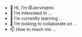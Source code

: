 - 👋 Hi, I’m @Jervinjeno
- 👀 I’m interested in ...
- 🌱 I’m currently learning ...
- 💞️ I’m looking to collaborate on ...
- 📫 How to reach me ...

<!---
Jervinjeno/Jervinjeno is a ✨ special ✨ repository because its `README.md` (this file) appears on your GitHub profile.
You can click the Preview link to take a look at your changes.
--->

